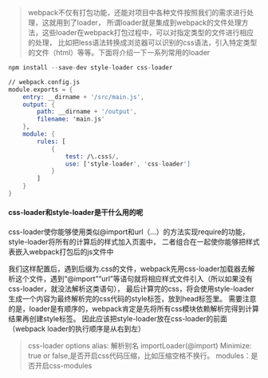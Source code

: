 > webpack不仅有打包功能，还能对项目中各种文件按照我们的需求进行处理，这就用到了loader，
所谓loader就是集成到webpack的文件处理方法，这些loader在webpack打包过程中，可以对指定类型的文件进行相应的处理，
比如把less语法转换成浏览器可以识别的css语法，引入特定类型的文件（html）等等。下面将介绍一下一系列常用的loader

```asm
npm install --save-dev style-loader css-loader
```
```asm
// webpack.config.js
module.exports = {
    entry: __dirname + '/src/main.js',
    output: {
        path: __dirname + '/output',
        filename: 'main.js'
    },
    module: {
        rules: [
            {
                test: /\.css$/,
                use: ['style-loader', 'css-loader']
            }
        ]
    }
}
```

#### css-loader和style-loader是干什么用的呢
css-loader使你能够使用类似@import和url（…）的方法实现require的功能，style-loader将所有的计算后的样式加入页面中，
二者组合在一起使你能够把样式表嵌入webpack打包后的js文件中

我们这样配置后，遇到后缀为.css的文件，webpack先用css-loader加载器去解析这个文件，遇到“@import”“url”等语句就将相应样式文件引入（所以如果没有css-loader，就没法解析这类语句），
最后计算完的css，将会使用style-loader生成一个内容为最终解析完的css代码的style标签，放到head标签里。
需要注意的是，loader是有顺序的，webpack肯定是先将所有css模块依赖解析完得到计算结果再创建style标签。
因此应该把style-loader放在css-loader的前面（webpack loader的执行顺序是从右到左）

> css-loader options
  alias: 解析别名
  importLoader(@import)
  Minimize: true or false,是否开启css代码压缩，比如压缩空格不换行。
  modules：是否开启css-modules
